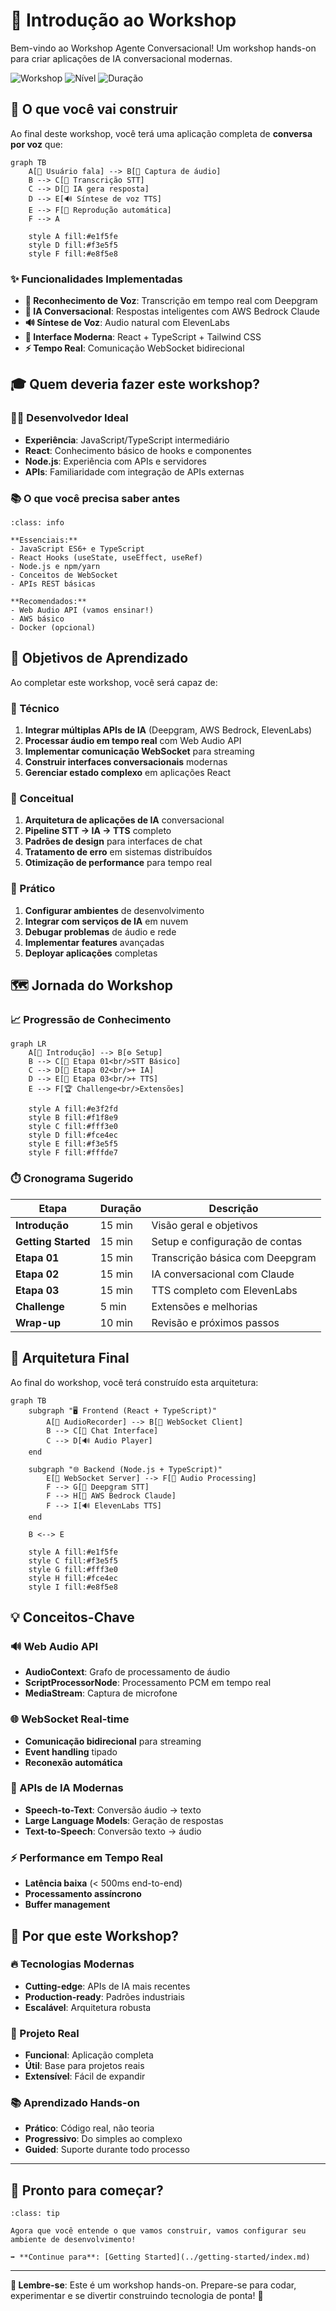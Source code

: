 # 🚀 Introdução ao Workshop

Bem-vindo ao Workshop Agente Conversacional! Um workshop hands-on para criar aplicações de IA conversacional modernas.

![Workshop](https://img.shields.io/badge/Workshop-Agente%20Conversacional-blue)
![Nível](https://img.shields.io/badge/Nível-Intermediário-orange)
![Duração](https://img.shields.io/badge/Duração-4--6%20horas-green)

## 🎯 O que você vai construir

Ao final deste workshop, você terá uma aplicação completa de **conversa por voz** que:

```{mermaid}
graph TB
    A[👤 Usuário fala] --> B[🎤 Captura de áudio]
    B --> C[📝 Transcrição STT]
    C --> D[🤖 IA gera resposta]
    D --> E[🔊 Síntese de voz TTS]
    E --> F[🎵 Reprodução automática]
    F --> A

    style A fill:#e1f5fe
    style D fill:#f3e5f5
    style F fill:#e8f5e8
```

### ✨ Funcionalidades Implementadas

- **🎤 Reconhecimento de Voz**: Transcrição em tempo real com Deepgram
- **🧠 IA Conversacional**: Respostas inteligentes com AWS Bedrock Claude
- **🔊 Síntese de Voz**: Audio natural com ElevenLabs
- **💬 Interface Moderna**: React + TypeScript + Tailwind CSS
- **⚡ Tempo Real**: Comunicação WebSocket bidirecional

## 🎓 Quem deveria fazer este workshop?

### 👨‍💻 Desenvolvedor Ideal
- **Experiência**: JavaScript/TypeScript intermediário
- **React**: Conhecimento básico de hooks e componentes
- **Node.js**: Experiência com APIs e servidores
- **APIs**: Familiaridade com integração de APIs externas

### 📚 O que você precisa saber antes

```{admonition} Pré-requisitos Técnicos
:class: info

**Essenciais:**
- JavaScript ES6+ e TypeScript
- React Hooks (useState, useEffect, useRef)
- Node.js e npm/yarn
- Conceitos de WebSocket
- APIs REST básicas

**Recomendados:**
- Web Audio API (vamos ensinar!)
- AWS básico
- Docker (opcional)
```

## 🎯 Objetivos de Aprendizado

Ao completar este workshop, você será capaz de:

### 🔧 Técnico
1. **Integrar múltiplas APIs de IA** (Deepgram, AWS Bedrock, ElevenLabs)
2. **Processar áudio em tempo real** com Web Audio API
3. **Implementar comunicação WebSocket** para streaming
4. **Construir interfaces conversacionais** modernas
5. **Gerenciar estado complexo** em aplicações React

### 🧠 Conceitual
1. **Arquitetura de aplicações de IA** conversacional
2. **Pipeline STT → IA → TTS** completo
3. **Padrões de design** para interfaces de chat
4. **Tratamento de erro** em sistemas distribuídos
5. **Otimização de performance** para tempo real

### 🚀 Prático
1. **Configurar ambientes** de desenvolvimento
2. **Integrar com serviços de IA** em nuvem
3. **Debugar problemas** de áudio e rede
4. **Implementar features** avançadas
5. **Deployar aplicações** completas

## 🗺️ Jornada do Workshop

### 📈 Progressão de Conhecimento

```{mermaid}
graph LR
    A[🌟 Introdução] --> B[⚙️ Setup]
    B --> C[🎤 Etapa 01<br/>STT Básico]
    C --> D[🤖 Etapa 02<br/>+ IA]
    D --> E[🎵 Etapa 03<br/>+ TTS]
    E --> F[🏆 Challenge<br/>Extensões]

    style A fill:#e3f2fd
    style B fill:#f1f8e9
    style C fill:#fff3e0
    style D fill:#fce4ec
    style E fill:#f3e5f5
    style F fill:#fffde7
```

### ⏱️ Cronograma Sugerido

| Etapa | Duração | Descrição |
|-------|---------|-----------|
| **Introdução** | 15 min | Visão geral e objetivos |
| **Getting Started** | 15 min | Setup e configuração de contas |
| **Etapa 01** | 15 min | Transcrição básica com Deepgram |
| **Etapa 02** | 15 min | IA conversacional com Claude |
| **Etapa 03** | 15 min | TTS completo com ElevenLabs |
| **Challenge** | 5 min | Extensões e melhorias |
| **Wrap-up** | 10 min | Revisão e próximos passos |

## 🎨 Arquitetura Final

Ao final do workshop, você terá construído esta arquitetura:

```{mermaid}
graph TB
    subgraph "🖥️ Frontend (React + TypeScript)"
        A[🎤 AudioRecorder] --> B[📡 WebSocket Client]
        B --> C[💬 Chat Interface]
        C --> D[🔊 Audio Player]
    end

    subgraph "🌐 Backend (Node.js + TypeScript)"
        E[📡 WebSocket Server] --> F[🎵 Audio Processing]
        F --> G[📝 Deepgram STT]
        F --> H[🤖 AWS Bedrock Claude]
        F --> I[🔊 ElevenLabs TTS]
    end

    B <--> E

    style A fill:#e1f5fe
    style C fill:#f3e5f5
    style G fill:#fff3e0
    style H fill:#fce4ec
    style I fill:#e8f5e8
```

## 💡 Conceitos-Chave

### 🔊 Web Audio API
- **AudioContext**: Grafo de processamento de áudio
- **ScriptProcessorNode**: Processamento PCM em tempo real
- **MediaStream**: Captura de microfone

### 🌐 WebSocket Real-time
- **Comunicação bidirecional** para streaming
- **Event handling** tipado
- **Reconexão automática**

### 🤖 APIs de IA Modernas
- **Speech-to-Text**: Conversão áudio → texto
- **Large Language Models**: Geração de respostas
- **Text-to-Speech**: Conversão texto → áudio

### ⚡ Performance em Tempo Real
- **Latência baixa** (< 500ms end-to-end)
- **Processamento assíncrono**
- **Buffer management**

## 🎉 Por que este Workshop?

### 🔥 Tecnologias Modernas
- **Cutting-edge**: APIs de IA mais recentes
- **Production-ready**: Padrões industriais
- **Escalável**: Arquitetura robusta

### 🎯 Projeto Real
- **Funcional**: Aplicação completa
- **Útil**: Base para projetos reais
- **Extensível**: Fácil de expandir

### 📚 Aprendizado Hands-on
- **Prático**: Código real, não teoria
- **Progressivo**: Do simples ao complexo
- **Guided**: Suporte durante todo processo

---

## 🚀 Pronto para começar?

```{admonition} Próximo Passo
:class: tip

Agora que você entende o que vamos construir, vamos configurar seu ambiente de desenvolvimento!

➡️ **Continue para**: [Getting Started](../getting-started/index.md)
```

---

**🎯 Lembre-se**: Este é um workshop hands-on. Prepare-se para codar, experimentar e se divertir construindo tecnologia de ponta! 🚀